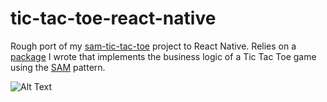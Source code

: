 # tic-tac-toe-react-native
Rough port of my [sam-tic-tac-toe](https://github.com/509dave16/sam-tic-tac-toe "Link to sam-tic-tac-toe github project") project to React Native. Relies on a [package](https://www.npmjs.com/package/tic-tac-toe-engine "Link to tic-tac-toe-engine npm package") I wrote that implements the business logic of a Tic Tac Toe game using the [SAM](http://sam.js.org/ "Link to sam.js.org") pattern.

![Alt Text](http://s20.postimg.org/9z29yhmod/tic_tac_toe.gif "Tic Tac Toe demo on Android")
